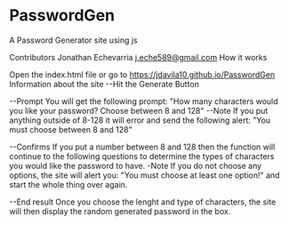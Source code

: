 # PasswordGen
A Password Generator site using js

Contributors
Jonathan Echevarria j.eche589@gmail.com
How it works

Open the index.html file or go to https://jdavila10.github.io/PasswordGen
Information about the site
--Hit the Generate Button

--Prompt
You will get the following prompt: "How many characters would you like your password? Choose between 8 and 128"
--Note
If you put anything outside of 8-128 it will error and send the following alert: "You must choose between 8 and 128"


--Confirms
If you put a number between 8 and 128 then the function will continue to the following questions to determine the types of 
characters you would like the password to have.
-Note
If you do not choose any options, the site will alert you: "You must choose at least one option!" and start the whole thing over again. 

--End result
Once you choose the lenght and type of characters, the site will then display the random generated password in the box. 


